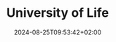 ---
date: '2024-08-25T09:53:42+02:00' # date in which the content is created - defaults to "today"
title: 'University of Life'
draft: false # set to "true" if you want to hide the content 

university: "Dalhousie University"
year: "2021-2025"
degree: "Bachelor of Applied Science (BASc), Computer Science"

---